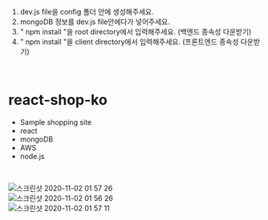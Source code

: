 1. dev.js file을 config 폴더 안에 생성해주세요.
2. mongoDB 정보를 dev.js file안에다가 넣어주세요.
3. " npm install "을 root directory에서 입력해주세요. (백엔드 종속성 다운받기)
4. " npm install "을 client directory에서 입력해주세요. (프론트엔드 종속성 다운받기)
<br />

# react-shop-ko

- Sample shopping site
- react
- mongoDB
- AWS
- node.js

<br />

![스크린샷 2020-11-02 01 57 26](https://user-images.githubusercontent.com/49246683/97809421-1a89ea80-1cb0-11eb-8c60-0449815f334b.png)<br />
![스크린샷 2020-11-02 01 56 26](https://user-images.githubusercontent.com/49246683/97809414-15c53680-1cb0-11eb-975e-c052c7627489.png)<br />
![스크린샷 2020-11-02 01 57 11](https://user-images.githubusercontent.com/49246683/97809420-19f15400-1cb0-11eb-8008-cf49e3071f66.png)<br />
